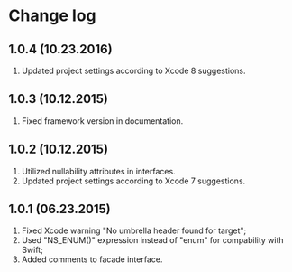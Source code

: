 # Change log
## 1.0.4 (10.23.2016)
1. Updated project settings according to Xcode 8 suggestions.

## 1.0.3 (10.12.2015)
1. Fixed framework version in documentation.

## 1.0.2 (10.12.2015)
1. Utilized nullability attributes in interfaces.
2. Updated project settings according to Xcode 7 suggestions.

## 1.0.1 (06.23.2015)
1. Fixed Xcode warning "No umbrella header found for target";
2. Used "NS_ENUM()" expression instead of "enum" for compability with Swift;
3. Added comments to facade interface.
